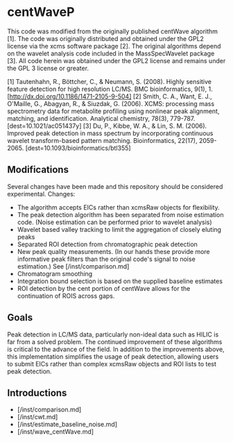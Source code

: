 # centWaveP
This code was modified from the originally published centWave algorithm [1].  The code was originally distributed and obtained under the GPL2 license via the xcms software package [2]. The original algorithms depend on the wavelet analysis code included in the MassSpecWavelet package [3]. All code herein was obtained under the GPL2 license and remains under the GPL 3 license or greater.

[1] Tautenhahn, R., Böttcher, C., & Neumann, S. (2008). Highly sensitive feature detection for high resolution LC/MS. BMC bioinformatics, 9(1), 1. [http://dx.doi.org/10.1186/1471-2105-9-504]
[2] Smith, C. A., Want, E. J., O'Maille, G., Abagyan, R., & Siuzdak, G. (2006). XCMS: processing mass spectrometry data for metabolite profiling using nonlinear peak alignment, matching, and identification. Analytical chemistry, 78(3), 779-787. [dest=10.1021/ac051437y]
[3] Du, P., Kibbe, W. A., & Lin, S. M. (2006). Improved peak detection in mass spectrum by incorporating continuous wavelet transform-based pattern matching. Bioinformatics, 22(17), 2059-2065. [dest=10.1093/bioinformatics/btl355]

## Modifications

Several changes have been made and this repository should be considered experimental.  Changes:

 - The algorithm accepts EICs rather than xcmsRaw objects for flexibility.
 - The peak detection algorithm has been separated from noise estimation code. (Noise estimation can be performed prior to wavelet analysis)
 - Wavelet based valley tracking to limit the aggregation of closely eluting peaks
 - Separated ROI detection from chromatographic peak detection
 - New peak quality measurements. (In our hands these provide more informative peak filters than the original code's signal to noise estimation.) See [/inst/comparison.md]
 - Chromatogram smoothing
 - Integration bound selection is based on the supplied baseline estimates
 - ROI detection by the cent portion of centWave allows for the continuation of ROIS across gaps.
 
 ## Goals
 
 Peak detection in LC/MS data, particularly non-ideal data such as HILIC is far from a solved problem.  The continued improvement of these algorithms is critical to the advance of the field. In addition to the improvements above, this implementation simplifies the usage of peak detection, allowing users to submit EICs rather than complex xcmsRaw objects and ROI lists to test peak detection. 
 
 ## Introductions
  - [/inst/comparison.md]
  - [/inst/cwt.md]
  - [/inst/estimate_baseline_noise.md]
  - [/inst/wave_centWave.md]